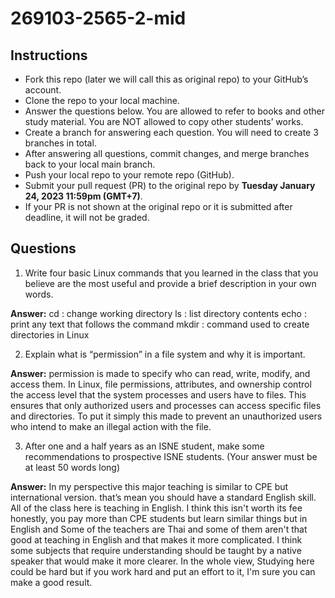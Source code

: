 # 269103-2565-2-mid

## Instructions

- Fork this repo (later we will call this as original repo) to your GitHub’s account. 
- Clone the repo to your local machine.
- Answer the questions below. You are allowed to refer to books and other study material. You are NOT allowed to copy other students’ works. 
- Create a branch for answering each question. You will need to create 3 branches in total.
- After answering all questions, commit changes, and merge branches back to your local main branch.
- Push your local repo to your remote repo (GitHub).
- Submit your pull request (PR) to the original repo by **Tuesday January 24, 2023 11:59pm (GMT+7)**.
- If your PR is not shown at the original repo or it is submitted after deadline, it will not be graded.

## Questions

1. Write four basic Linux commands that you learned in the class that you believe are the most useful and provide a brief description in your own words. 

**Answer:** cd : change  working directory
            ls : list directory contents
            echo : print any text that follows the command
            mkdir : command used to create directories in Linux


2. Explain what is “permission” in a file system and why it is important.

**Answer:** permission is made to specify who can read, write, modify, and access them. In Linux, file permissions, attributes, and ownership control the access level that the system processes and users have to files. This ensures that only authorized users and processes can access specific files and directories. To put it simply this made to prevent an unauthorized users who intend to make an illegal action with the file.

3. After one and a half years as an ISNE student, make some recommendations to prospective ISNE students. (Your answer must be at least 50 words long)

**Answer:** In my perspective this major teaching is similar to CPE but international version. that’s mean you should have a standard English skill. All of the class here is teaching in English. I think this isn't worth its fee honestly, you pay more than CPE students but learn similar things but in English and Some of the teachers are Thai and some of them aren't that good at teaching in English and that makes it more complicated. I think some subjects that require understanding should be taught by a native speaker that would make it more clearer. In the whole view, Studying here could be hard but if you work hard and put an effort to it, I'm sure you can make a good result. 

